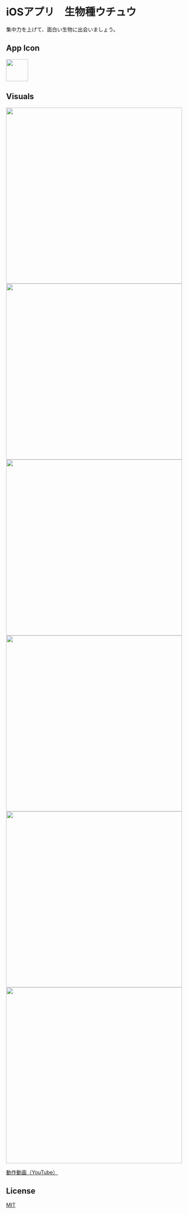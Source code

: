 # iOSアプリ　生物種ウチュウ

集中力を上げて、面白い生物に出会いましょう。

## App Icon

<img src="https://user-images.githubusercontent.com/48979946/84115859-b9941880-aa69-11ea-9fe8-a5f51fed0d80.png" height=60>

## Visuals

<img src="https://user-images.githubusercontent.com/48979946/82528638-31aaa500-9b74-11ea-8cae-556bdf254bda.gif" height=480>  <img src="https://user-images.githubusercontent.com/48979946/83127942-bcac1200-a115-11ea-85ae-e7175b63ba95.PNG" height=480> <img src="https://user-images.githubusercontent.com/48979946/83809754-f79fde00-a6f1-11ea-9ba8-4c5747673283.PNG" height=480>  <img src="https://user-images.githubusercontent.com/48979946/83809484-747e8800-a6f1-11ea-8176-d0bce19d8a1c.PNG" height=480>  <img src="https://user-images.githubusercontent.com/48979946/83127963-c0d82f80-a115-11ea-8007-f92569638150.PNG" height=480>  <img src="https://user-images.githubusercontent.com/48979946/83127969-c2095c80-a115-11ea-8295-1457c0721088.PNG" height=480>

[動作動画（YouTube）](https://www.youtube.com/embed/Ot-wFQDu34w)

## License
[MIT](https://choosealicense.com/licenses/mit/)
